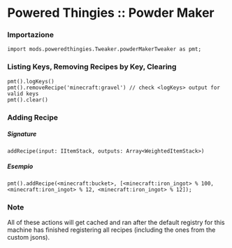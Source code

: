 # Powered Thingies :: Powder Maker

### Importazione

```zenscript
import mods.poweredthingies.Tweaker.powderMakerTweaker as pmt;
```

### Listing Keys, Removing Recipes by Key, Clearing

```zenscript
pmt().logKeys()
pmt().removeRecipe('minecraft:gravel') // check <logKeys> output for valid keys
pmt().clear()
```

### Adding Recipe

##### Signature

```zenscript
addRecipe(input: IItemStack, outputs: Array<WeightedItemStack>)
```

##### Esempio

```zenscript
pmt().addRecipe(<minecraft:bucket>, [<minecraft:iron_ingot> % 100, <minecraft:iron_ingot> % 12, <minecraft:iron_ingot> % 12]);
```

### Note

All of these actions will get cached and ran after the default registry for this machine has finished registering all recipes (including the ones from the custom jsons).